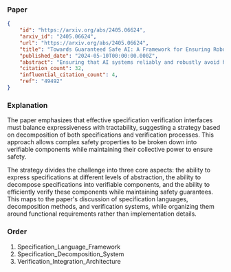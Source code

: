 ### Paper

```json
{
	"id": "https://arxiv.org/abs/2405.06624",
	"arxiv_id": "2405.06624",
	"url": "https://arxiv.org/abs/2405.06624",
	"title": "Towards Guaranteed Safe AI: A Framework for Ensuring Robust and Reliable AI Systems",
	"published_date": "2024-05-10T00:00:00.000Z",
	"abstract": "Ensuring that AI systems reliably and robustly avoid harmful or dangerous behaviours is a crucial challenge, especially for AI systems with a high degree of autonomy and general intelligence, or systems used in safety-critical contexts. In this paper, we will introduce and define a family of approaches to AI safety, which we will refer to as guaranteed safe (GS) AI. The core feature of these approaches is that they aim to produce AI systems which are equipped with high-assurance quantitative safety guarantees. This is achieved by the interplay of three core components: a world model (which provides a mathematical description of how the AI system affects the outside world), a safety specification (which is a mathematical description of what effects are acceptable), and a verifier (which provides an auditable proof certificate that the AI satisfies the safety specification relative to the world model). We outline a number of approaches for creating each of these three core components, describe the main technical challenges, and suggest a number of potential solutions to them. We also argue for the necessity of this approach to AI safety, and for the inadequacy of the main alternative approaches.",
	"citation_count": 32,
	"influential_citation_count": 4,
	"ref": "49492"
}
```

### Explanation

The paper emphasizes that effective specification verification interfaces must balance expressiveness with tractability, suggesting a strategy based on decomposition of both specifications and verification processes. This approach allows complex safety properties to be broken down into verifiable components while maintaining their collective power to ensure safety.

The strategy divides the challenge into three core aspects: the ability to express specifications at different levels of abstraction, the ability to decompose specifications into verifiable components, and the ability to efficiently verify these components while maintaining safety guarantees. This maps to the paper's discussion of specification languages, decomposition methods, and verification systems, while organizing them around functional requirements rather than implementation details.

### Order

1. Specification_Language_Framework
2. Specification_Decomposition_System
3. Verification_Integration_Architecture
